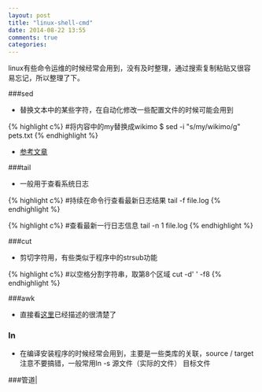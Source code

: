 ```yaml
---
layout: post
title: "linux-shell-cmd"
date: 2014-08-22 13:55
comments: true
categories: 
---
```


linux有些命令运维的时候经常会用到，没有及时整理，通过搜索复制粘贴又很容易忘记，所以整理了下。

###sed
* 替换文本中的某些字符，在自动化修改一些配置文件的时候可能会用到

{% highlight c%}
#将内容中的my替换成wikimo
$ sed -i "s/my/wikimo/g" pets.txt
{% endhighlight %}
* [参考文章](http://coolshell.cn/articles/9104.html)

###tail
* 一般用于查看系统日志

{% highlight c%}
#持续在命令行查看最新日志结果
tail -f file.log
{% endhighlight %}

{% highlight c%}
#查看最新一行日志信息
tail -n 1 file.log
{% endhighlight %}

###cut
* 剪切字符用，有些类似于程序中的strsub功能

{% highlight c%}
#以空格分割字符串，取第8个区域
cut -d' ' -f8
{% endhighlight %}

###awk

* 直接看[这里](http://coolshell.cn/articles/9070.html)已经描述的很清楚了

### ln

* 在编译安装程序的时候经常会用到，主要是一些类库的关联，source / target 注意不要搞错，一般常用ln -s 源文件（实际的文件） 目标文件


###管道|